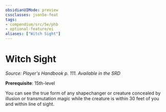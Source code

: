 ```yaml
---
obsidianUIMode: preview
cssclasses: json5e-feat
tags:
- compendium/src/5e/phb
- optional-feature/ei
aliases: ["Witch Sight"]
---
```

# Witch Sight
*Source: Player's Handbook p. 111. Available in the <span title='Systems Reference Document (5.1)'>SRD</span>*  

**Prerequisite**: 15th-level

You can see the true form of any shapechanger or creature concealed by illusion or transmutation magic while the creature is within 30 feet of you and within line of sight.